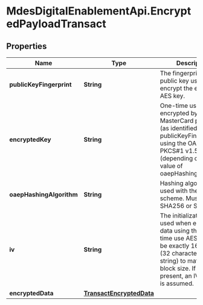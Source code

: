 # MdesDigitalEnablementApi.EncryptedPayloadTransact

## Properties

Name | Type | Description | Notes
------------ | ------------- | ------------- | -------------
**publicKeyFingerprint** | **String** | The fingerprint of the public key used to encrypt the ephemeral AES key.  | [optional] 
**encryptedKey** | **String** | One-time use AES key encrypted by the MasterCard public key (as identified by publicKeyFingerprint) using the OAEP or PKCS#1 v1.5 scheme (depending on the value of oaepHashingAlgorithm.  | [optional] 
**oaepHashingAlgorithm** | **String** | Hashing algorithm used with the OAEP scheme. Must be either SHA256 or SHA512.  | [optional] 
**iv** | **String** | The initialization vector used when encrypting data using the one-time use AES key. Must be exactly 16 bytes (32 character hex string) to match the block size. If not present, an IV of zero is assumed.  | [optional] 
**encryptedData** | [**TransactEncryptedData**](TransactEncryptedData.md) |  | [optional] 


